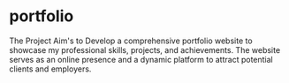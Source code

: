 # portfolio
The Project Aim's to Develop a comprehensive portfolio website to showcase my professional skills, projects,  and achievements. The website serves as an online presence and a dynamic platform to attract potential clients  and employers. 
